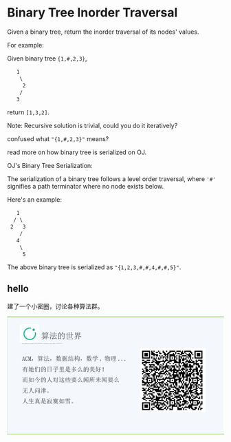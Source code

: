 # Binary Tree Inorder Traversal

Given a binary tree, return the inorder traversal of its nodes' values.  


For example:  

Given binary tree `{1,#,2,3}`,  

```
   1
    \
     2
    /
   3
```

return `[1,3,2]`.

Note: Recursive solution is trivial, could you do it iteratively?  

confused what `"{1,#,2,3}"` means?  

read more on how binary tree is serialized on OJ.  


OJ's Binary Tree Serialization:  

The serialization of a binary tree follows a level order traversal, where `'#'` signifies a path terminator where no node exists below.  

Here's an example:  

```
   1
  / \
 2   3
    /
   4
    \
     5
```

The above binary tree is serialized as `"{1,2,3,#,#,4,#,#,5}"`.  

## hello

建了一个小密圈，讨论各种算法群。  

![小密圈](/images/suanfa_xiaomiquan.jpg)